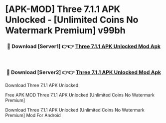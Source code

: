 # [APK-MOD] Three 7.1.1 APK Unlocked - [Unlimited Coins No Watermark Premium] v99bh



<div align="center">
<h3>🔴 Download [Server1] 👉👉 <a href="https://momento.my/?title=Three_7.1.1_APK_Unlocked">Three 7.1.1 APK Unlocked Mod Apk</a></h3><br>

<h3>🔴 Download [Server2] 👉👉 <a href="https://momento.my/?title=Three_7.1.1_APK_Unlocked">Three 7.1.1 APK Unlocked Mod Apk</a></h3>
</div>



Download Three 7.1.1 APK Unlocked 

Free APK MOD Three 7.1.1 APK Unlocked [Unlimited Coins No Watermark Premium]

Download Three 7.1.1 APK Unlocked [Unlimited Coins No Watermark Premium] Mod For Android
